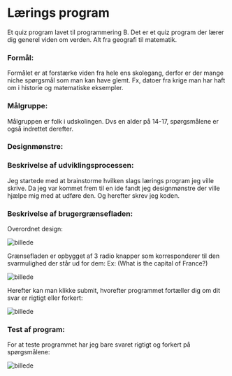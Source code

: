 # Lærings program

Et quiz program lavet til programmering B. Det er et quiz program der lærer dig generel viden om verden. Alt fra geografi til matematik.

### Formål:

Formålet er at forstærke viden fra hele ens skolegang, derfor er der mange niche spørgsmål som man kan have glemt. Fx, datoer fra krige man har haft om i historie og matematiske eksempler.

### Målgruppe:

Målgruppen er folk i udskolingen. Dvs en alder på 14-17, spørgsmålene er også indrettet derefter.

### Designmønstre:

### Beskrivelse af udviklingsprocessen:

Jeg startede med at brainstorme hvilken slags lærings program jeg ville skrive. Da jeg var kommet frem til en ide fandt jeg designmønstre der ville hjælpe mig med at udføre den. Og herefter skrev jeg koden.


### Beskrivelse af brugergrænsefladen:
Overordnet design:

![billede](https://github.com/albertsigp/Learning-thing/assets/32582639/4d55a70f-fb0e-4bf7-8e47-ac7e7c9912c4)


Grænsefladen er opbygget af 3 radio knapper som korresponderer til den svarmulighed der står ud for dem:
Ex: (What is the capital of France?)

![billede](https://github.com/albertsigp/Learning-thing/assets/32582639/7ce1d384-f098-489d-bb04-e6e76d014192)

Herefter kan man klikke submit, hvorefter programmet fortæller dig om dit svar er rigtigt eller forkert:

![billede](https://github.com/albertsigp/Learning-thing/assets/32582639/9683094f-02dc-427d-a4de-b6e29a05d146)



### Test af program:
For at teste programmet har jeg bare svaret rigtigt og forkert på spørgsmålene:

![billede](https://github.com/albertsigp/Learning-thing/assets/32582639/32111d31-9846-4b62-87be-972ca9ff4d28)


